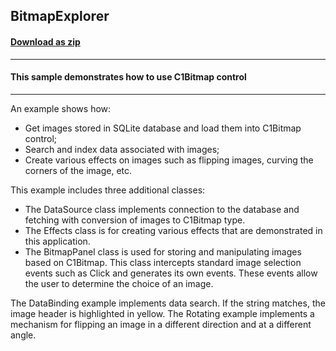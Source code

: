 ## BitmapExplorer
#### [Download as zip](https://grapecity.github.io/DownGit/#/home?url=https://github.com/GrapeCity/ComponentOne-WinForms-Samples/tree/master/Next\Bitmap\CS\BitmapExplorer)
____
#### This sample demonstrates how to use C1Bitmap control
____
An example shows how:

* Get images stored in SQLite database and load them into C1Bitmap control;
* Search and index data associated with images;
* Create various effects on images such as flipping images, curving the corners of the image, etc.

This example includes three additional classes:

* The DataSource class implements connection to the database and fetching with conversion of images to C1Bitmap type.
* The Effects class is for creating various effects that are demonstrated in this application.
* The BitmapPanel class is used for storing and manipulating images based on C1Bitmap. This class intercepts standard image selection events such as Click and generates its own events. These events allow the user to determine the choice of an image.
    
The DataBinding example implements data search. If the string matches, the image header is highlighted in yellow.
The Rotating example implements a mechanism for flipping an image in a different direction and at a different angle.
